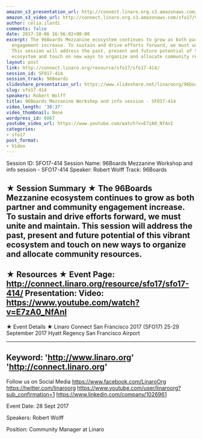 ```yaml
---
amazon_s3_presentation_url: http://connect.linaro.org.s3.amazonaws.com/sfo17/Presentations/SFO17-414.pdf
amazon_s3_video_url: http://connect.linaro.org.s3.amazonaws.com/sfo17/Videos/SFO17-414%20-%2096Boards%20Mezzanine%20Workshop%20and%20info%20session.mp4
author: celia.ilardi
comments: false
date: 2017-10-06 16:56:02+00:00
excerpt: The 96Boards Mezzanine ecosystem continues to grow as both partner and community
  engagement increase. To sustain and drive efforts forward, we must unite and maintain.
  This session will address the past, present and future potential of this vibrant
  ecosystem and touch on new ways to organize and allocate community resources.
layout: post
link: http://connect.linaro.org/resource/sfo17/sfo17-414/
session_id: SFO17-414
session_track: 96Boards
slideshare_presentation_url: https://www.slideshare.net/linaroorg/96boards-mezzanine-workshop-and-info-session-sfo17414
slug: sfo17-414
speakers: Robert Wolff
title: 96Boards Mezzanine Workshop and info session - SFO17-414
video_length: '30:37'
video_thumbnail: None
wordpress_id: 6067
youtube_video_url: https://www.youtube.com/watch?v=E7zA0_NfAnI
categories:
- sfo17
post_format:
- Video
---
```


Session ID: SFO17-414
Session Name: 96Boards Mezzanine Workshop and info session - SFO17-414
Speaker: Robert Wolff
Track: 96Boards

★ Session Summary ★
The 96Boards Mezzanine ecosystem continues to grow as both partner and community engagement increase. To sustain and drive efforts forward, we must unite and maintain. This session will address the past, present and future potential of this vibrant ecosystem and touch on new ways to organize and allocate community resources.
---------------------------------------------------
★ Resources ★
Event Page: http://connect.linaro.org/resource/sfo17/sfo17-414/
Presentation:
Video: https://www.youtube.com/watch?v=E7zA0_NfAnI
---------------------------------------------------

★ Event Details ★
Linaro Connect San Francisco 2017 (SFO17)
25-29 September 2017
Hyatt Regency San Francisco Airport

---------------------------------------------------
Keyword:
'http://www.linaro.org'
'http://connect.linaro.org'
---------------------------------------------------
Follow us on Social Media
https://www.facebook.com/LinaroOrg
https://twitter.com/linaroorg
https://www.youtube.com/user/linaroorg?sub_confirmation=1
https://www.linkedin.com/company/1026961

Event Date: 28 Sept 2017

Speakers: Robert Wolff

Position: Community Manager at Linaro
